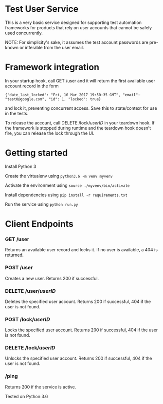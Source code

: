 # Test User Service

This is a very basic service designed for supporting test automation frameworks for products that rely on user accounts that cannot be safely used concurrently.

NOTE: For simplicity's sake, it assumes the test account passwords are pre-known or inferable from the user email.

# Framework integration

In your startup hook, call GET /user and it will return the first available user account record in the form

`{"date_last_locked": "Fri, 10 Mar 2017 19:50:35 GMT", "email": "test0@google.com", "id": 1, "locked": true}`

and lock it, preventing concurrent access.  Save this to state/context for use in the tests.

To release the account, call DELETE /lock/_userID_ in your teardown hook.  If the framework is stopped during runtime and the teardown hook doesn't fire, you can release the lock through the UI.

# Getting started

Install Python 3

Create the virtualenv using `python3.6 -m venv myvenv`

Activate the environment using `source ./myvenv/bin/activate`

Install dependencies using `pip install -r requirements.txt`

Run the service using `python run.py`

# Client Endpoints

### GET /user

Returns an available user record and locks it.  If no user is available, a 404 is returned.

### POST /user

Creates a new user.  Returns 200 if successful.

### DELETE /user/_userID_

Deletes the specified user account.  Returns 200 if successful, 404 if the user is not found.

### POST /lock/_userID_

Locks the specified user account.  Returns 200 if successful, 404 if the user is not found.

### DELETE /lock/_userID_

Unlocks the specified user account.  Returns 200 if successful, 404 if the user is not found.

### /ping

Returns 200 if the service is active.

Tested on Python 3.6